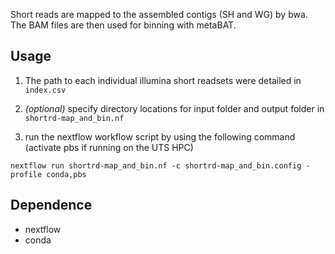Short reads are mapped to the assembled contigs (SH and WG) by bwa. The BAM files are then used for binning with metaBAT.

## Usage
1. The path to each individual illumina short readsets were detailed in `index.csv`

3. *(optional)* specify directory locations for input folder and output folder in `shortrd-map_and_bin.nf`

4. run the nextflow workflow script by using the following command (activate pbs if running on the UTS HPC)
```
nextflow run shortrd-map_and_bin.nf -c shortrd-map_and_bin.config -profile conda,pbs
```

## Dependence
* nextflow
* conda